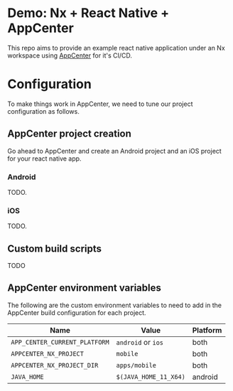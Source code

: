 # Demo: Nx + React Native + AppCenter

This repo aims to provide an example react native application under an Nx workspace using [AppCenter](https://appcenter.ms/) for it's CI/CD.

# Configuration

To make things work in AppCenter, we need to tune our project configuration as follows.

## AppCenter project creation

Go ahead to AppCenter and create an Android project and an iOS project for your react native app.

### Android

TODO.

### iOS

TODO.

## Custom build scripts

TODO

## AppCenter environment variables

The following are the custom environment variables to need to add in the AppCenter build configuration for each project.

| Name                          | Value                 | Platform |
| ----------------------------- | --------------------- | -------- |
| `APP_CENTER_CURRENT_PLATFORM` | `android` or `ios`    | both     |
| `APPCENTER_NX_PROJECT`        | `mobile`              | both     |
| `APPCENTER_NX_PROJECT_DIR`    | `apps/mobile`         | both     |
| `JAVA_HOME`                   | `$(JAVA_HOME_11_X64)` | android  |

